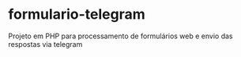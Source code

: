 # formulario-telegram
Projeto em PHP para processamento de formulários web e envio das respostas via telegram
